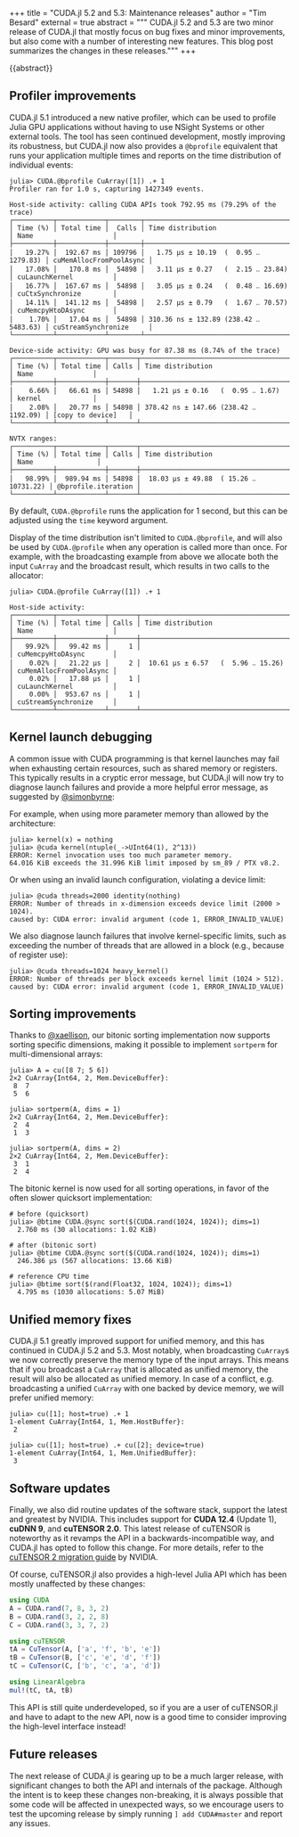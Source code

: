 +++
title = "CUDA.jl 5.2 and 5.3: Maintenance releases"
author = "Tim Besard"
external = true
abstract = """
  CUDA.jl 5.2 and 5.3 are two minor release of CUDA.jl that mostly focus on bug
  fixes and minor improvements, but also come with a number of interesting new
  features. This blog post summarizes the changes in these releases."""
+++

{{abstract}}


## Profiler improvements

CUDA.jl 5.1 introduced a new native profiler, which can be used to profile Julia
GPU applications without having to use NSight Systems or other external tools.
The tool has seen continued development, mostly improving its robustness, but
CUDA.jl now also provides a `@bprofile` equivalent that runs your application
multiple times and reports on the time distribution of individual events:

```julia-repl
julia> CUDA.@bprofile CuArray([1]) .+ 1
Profiler ran for 1.0 s, capturing 1427349 events.

Host-side activity: calling CUDA APIs took 792.95 ms (79.29% of the trace)
┌──────────┬────────────┬────────┬───────────────────────────────────────┬─────────────────────────┐
│ Time (%) │ Total time │  Calls │ Time distribution                     │ Name                    │
├──────────┼────────────┼────────┼───────────────────────────────────────┼─────────────────────────┤
│   19.27% │  192.67 ms │ 109796 │   1.75 µs ± 10.19  (  0.95 ‥ 1279.83) │ cuMemAllocFromPoolAsync │
│   17.08% │   170.8 ms │  54898 │   3.11 µs ± 0.27   (  2.15 ‥ 23.84)   │ cuLaunchKernel          │
│   16.77% │  167.67 ms │  54898 │   3.05 µs ± 0.24   (  0.48 ‥ 16.69)   │ cuCtxSynchronize        │
│   14.11% │  141.12 ms │  54898 │   2.57 µs ± 0.79   (  1.67 ‥ 70.57)   │ cuMemcpyHtoDAsync       │
│    1.70% │   17.04 ms │  54898 │ 310.36 ns ± 132.89 (238.42 ‥ 5483.63) │ cuStreamSynchronize     │
└──────────┴────────────┴────────┴───────────────────────────────────────┴─────────────────────────┘

Device-side activity: GPU was busy for 87.38 ms (8.74% of the trace)
┌──────────┬────────────┬───────┬───────────────────────────────────────┬────────────────────┐
│ Time (%) │ Total time │ Calls │ Time distribution                     │ Name               │
├──────────┼────────────┼───────┼───────────────────────────────────────┼────────────────────┤
│    6.66% │   66.61 ms │ 54898 │   1.21 µs ± 0.16   (  0.95 ‥ 1.67)    │ kernel             │
│    2.08% │   20.77 ms │ 54898 │ 378.42 ns ± 147.66 (238.42 ‥ 1192.09) │ [copy to device]   │
└──────────┴────────────┴───────┴───────────────────────────────────────┴────────────────────┘

NVTX ranges:
┌──────────┬────────────┬───────┬────────────────────────────────────────┬─────────────────────┐
│ Time (%) │ Total time │ Calls │ Time distribution                      │ Name                │
├──────────┼────────────┼───────┼────────────────────────────────────────┼─────────────────────┤
│   98.99% │  989.94 ms │ 54898 │  18.03 µs ± 49.88  ( 15.26 ‥ 10731.22) │ @bprofile.iteration │
└──────────┴────────────┴───────┴────────────────────────────────────────┴─────────────────────┘
```

By default, `CUDA.@bprofile` runs the application for 1 second, but this can be
adjusted using the `time` keyword argument.

Display of the time distribution isn't limited to `CUDA.@bprofile`, and will
also be used by `CUDA.@profile` when any operation is called more than once. For
example, with the broadcasting example from above we allocate both the input
`CuArray` and the broadcast result, which results in two calls to the allocator:

```julia-repl
julia> CUDA.@profile CuArray([1]) .+ 1

Host-side activity:
┌──────────┬────────────┬───────┬─────────────────────────────────────┬─────────────────────────┐
│ Time (%) │ Total time │ Calls │ Time distribution                   │ Name                    │
├──────────┼────────────┼───────┼─────────────────────────────────────┼─────────────────────────┤
│   99.92% │   99.42 ms │     1 │                                     │ cuMemcpyHtoDAsync       │
│    0.02% │   21.22 µs │     2 │  10.61 µs ± 6.57   (  5.96 ‥ 15.26) │ cuMemAllocFromPoolAsync │
│    0.02% │   17.88 µs │     1 │                                     │ cuLaunchKernel          │
│    0.00% │  953.67 ns │     1 │                                     │ cuStreamSynchronize     │
└──────────┴────────────┴───────┴─────────────────────────────────────┴─────────────────────────┘
```


## Kernel launch debugging

A common issue with CUDA programming is that kernel launches may fail when
exhausting certain resources, such as shared memory or registers. This typically
results in a cryptic error message, but CUDA.jl will now try to diagnose launch
failures and provide a more helpful error message, as suggested by
[@simonbyrne](https://github.com/simonbyrne):

For example, when using more parameter memory than allowed by the architecture:

```julia-repl
julia> kernel(x) = nothing
julia> @cuda kernel(ntuple(_->UInt64(1), 2^13))
ERROR: Kernel invocation uses too much parameter memory.
64.016 KiB exceeds the 31.996 KiB limit imposed by sm_89 / PTX v8.2.
```

Or when using an invalid launch configuration, violating a device limit:

```julia-repl
julia> @cuda threads=2000 identity(nothing)
ERROR: Number of threads in x-dimension exceeds device limit (2000 > 1024).
caused by: CUDA error: invalid argument (code 1, ERROR_INVALID_VALUE)
```

We also diagnose launch failures that involve kernel-specific limits, such as
exceeding the number of threads that are allowed in a block (e.g., because of
register use):

```julia-repl
julia> @cuda threads=1024 heavy_kernel()
ERROR: Number of threads per block exceeds kernel limit (1024 > 512).
caused by: CUDA error: invalid argument (code 1, ERROR_INVALID_VALUE)
```


## Sorting improvements

Thanks to [@xaellison](https://github.com/xaellison), our bitonic sorting
implementation now supports sorting specific dimensions, making it possible to
implement `sortperm` for multi-dimensional arrays:

```julia-repl
julia> A = cu([8 7; 5 6])
2×2 CuArray{Int64, 2, Mem.DeviceBuffer}:
 8  7
 5  6

julia> sortperm(A, dims = 1)
2×2 CuArray{Int64, 2, Mem.DeviceBuffer}:
 2  4
 1  3

julia> sortperm(A, dims = 2)
2×2 CuArray{Int64, 2, Mem.DeviceBuffer}:
 3  1
 2  4
```

The bitonic kernel is now used for all sorting operations, in favor of the often
slower quicksort implementation:

```julia-repl
# before (quicksort)
julia> @btime CUDA.@sync sort($(CUDA.rand(1024, 1024)); dims=1)
  2.760 ms (30 allocations: 1.02 KiB)

# after (bitonic sort)
julia> @btime CUDA.@sync sort($(CUDA.rand(1024, 1024)); dims=1)
  246.386 μs (567 allocations: 13.66 KiB)

# reference CPU time
julia> @btime sort($(rand(Float32, 1024, 1024)); dims=1)
  4.795 ms (1030 allocations: 5.07 MiB)
```


## Unified memory fixes

CUDA.jl 5.1 greatly improved support for unified memory, and this has continued
in CUDA.jl 5.2 and 5.3. Most notably, when broadcasting `CuArray`s we now
correctly preserve the memory type of the input arrays. This means that if you
broadcast a `CuArray` that is allocated as unified memory, the result will also
be allocated as unified memory. In case of a conflict, e.g. broadcasting a
unified `CuArray` with one backed by device memory, we will prefer unified
memory:

```julia-repl
julia> cu([1]; host=true) .+ 1
1-element CuArray{Int64, 1, Mem.HostBuffer}:
 2

julia> cu([1]; host=true) .+ cu([2]; device=true)
1-element CuArray{Int64, 1, Mem.UnifiedBuffer}:
 3
```


## Software updates

Finally, we also did routine updates of the software stack, support the latest
and greatest by NVIDIA. This includes support for **CUDA 12.4** (Update 1),
**cuDNN 9**, and **cuTENSOR 2.0**. This latest release of cuTENSOR is noteworthy
as it revamps the API in a backwards-incompatible way, and CUDA.jl has opted to
follow this change. For more details, refer to the [cuTENSOR 2 migration
guide](https://docs.nvidia.com/cuda/cutensor/latest/api_transition.html) by
NVIDIA.

Of course, cuTENSOR.jl also provides a high-level Julia API which has been
mostly unaffected by these changes:

```julia
using CUDA
A = CUDA.rand(7, 8, 3, 2)
B = CUDA.rand(3, 2, 2, 8)
C = CUDA.rand(3, 3, 7, 2)

using cuTENSOR
tA = CuTensor(A, ['a', 'f', 'b', 'e'])
tB = CuTensor(B, ['c', 'e', 'd', 'f'])
tC = CuTensor(C, ['b', 'c', 'a', 'd'])

using LinearAlgebra
mul!(tC, tA, tB)
```

This API is still quite underdeveloped, so if you are a user of cuTENSOR.jl and
have to adapt to the new API, now is a good time to consider improving the
high-level interface instead!


## Future releases

The next release of CUDA.jl is gearing up to be a much larger release, with
significant changes to both the API and internals of the package. Although the
intent is to keep these changes non-breaking, it is always possible that some
code will be affected in unexpected ways, so we encourage users to test the
upcoming release by simply running `] add CUDA#master` and report any issues.
